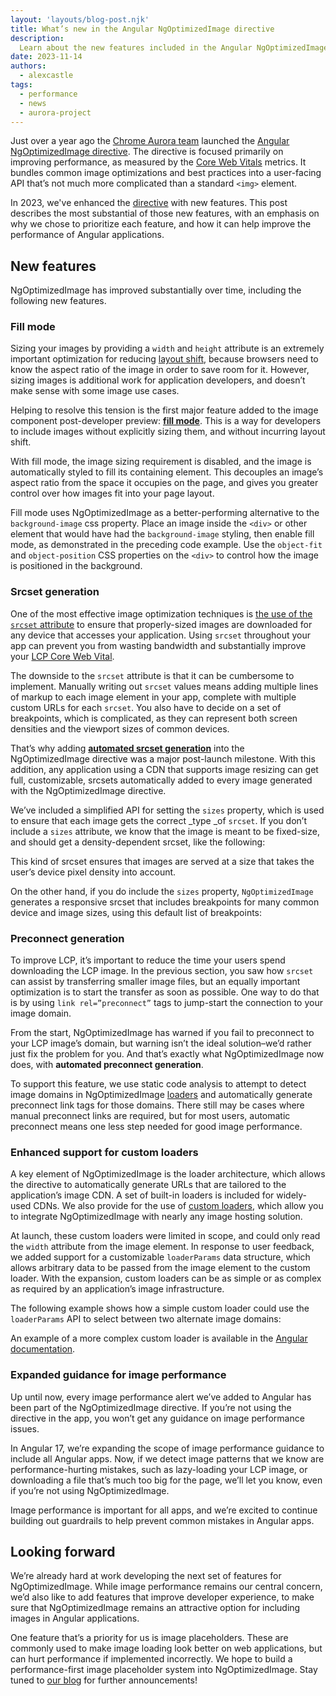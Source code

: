 ```yaml
---
layout: 'layouts/blog-post.njk'
title: What’s new in the Angular NgOptimizedImage directive
description:
  Learn about the new features included in the Angular NgOptimizedImage directive that further improve image performance in Angular apps.
date: 2023-11-14
authors:
  - alexcastle
tags:
  - performance
  - news
  - aurora-project
---
```

 

Just over a year ago the [Chrome Aurora team](/aurora) launched the [Angular NgOptimizedImage directive](/blog/angular-image-directive/). The directive is focused primarily on improving performance, as measured by the [Core Web Vitals](https://web.dev/explore/learn-core-web-vitals) metrics. It bundles common image optimizations and best practices into a user-facing API that’s not much more complicated than a standard `<img>` element.

In 2023, we've enhanced the [directive](https://angular.io/guide/image-directive) with new features. This post describes the most substantial of those new features, with an emphasis on why we chose to prioritize each feature, and how it can help improve the performance of Angular applications.


## New features

NgOptimizedImage has improved substantially over time, including the following new features.


### Fill mode

Sizing your images by providing a `width` and `height` attribute is an extremely important optimization for reducing [layout shift](https://web.dev/articles/cls), because browsers need to know the aspect ratio of the image in order to save room for it. However, sizing images is additional work for application developers, and doesn’t make sense with some image use cases.

Helping to resolve this tension is the first major feature added to the image component post-developer preview: **[fill mode](https://angular.io/guide/image-directive#request-images-at-the-correct-size-with-automatic-srcset)**. This is a way for developers to include images without explicitly sizing them, and without incurring layout shift. 

With fill mode, the image sizing requirement is disabled, and the image is automatically styled to fill its containing element. This decouples an image’s aspect ratio from the space it occupies on the page, and gives you greater control over how images fit into your page layout.

Fill mode uses NgOptimizedImage as a better-performing alternative to the `background-image` css property. Place an image inside the `<div>` or other element that would have had the `background-image` styling, then enable fill mode, as demonstrated in the preceding code example. Use the `object-fit` and `object-position` CSS properties on the `<div>` to control how the image is positioned in the background.


### Srcset generation

One of the most effective image optimization techniques is [the use of the `srcset` attribute](https://web.dev/learn/design/responsive-images#responsive_images_with_srcset) to ensure that properly-sized images are downloaded for any device that accesses your application. Using `srcset` throughout your app can prevent you from wasting bandwidth and substantially improve your [LCP Core Web Vital](https://web.dev/articles/lcp).

The downside to the `srcset` attribute is that it can be cumbersome to implement. Manually writing out `srcset` values means adding multiple lines of markup to each image element in your app, complete with multiple custom URLs for each `srcset`. You also have to decide on a set of breakpoints, which is complicated, as they can represent both screen densities and the viewport sizes of common devices.

That’s why adding **[automated srcset generation](https://angular.io/guide/image-directive#request-images-at-the-correct-size-with-automatic-srcset)** into the NgOptimizedImage directive was a major post-launch milestone. With this addition, any application using a CDN that supports image resizing can get full, customizable, srcsets automatically added to every image generated with the NgOptimizedImage directive. 

We’ve included a simplified API for setting the `sizes` property, which is used to ensure that each image gets the correct _type _of `srcset`. If you don’t include a `sizes` attribute, we know that the image is meant to be fixed-size, and should get a density-dependent srcset, like the following:

This kind of srcset ensures that images are served at a size that takes the user’s device pixel density into account. 

On the other hand, if you do include the `sizes` property, `NgOptimizedImage` generates a responsive srcset that includes breakpoints for many common device and image sizes, using this default list of breakpoints:


### Preconnect generation

To improve LCP, it’s important to reduce the time your users spend downloading the LCP image. In the previous section, you saw how `srcset` can assist  by transferring smaller image files, but an equally important optimization is to start the transfer as soon as possible. One way to do that is by using `link rel=”preconnect”` tags to jump-start the connection to your image domain.

From the start, NgOptimizedImage has warned if you fail to preconnect to your LCP image’s domain, but warning isn’t the ideal solution–we’d rather just fix the problem for you. And that’s exactly what NgOptimizedImage now does, with **automated preconnect generation**.

To support this feature, we use static code analysis to attempt to detect image domains in NgOptimizedImage [loaders](https://angular.io/guide/image-directive#configuring-an-image-loader-for-ngoptimizedimage) and automatically generate preconnect link tags for those domains. There still may be cases where manual preconnect links are required, but for most users, automatic preconnect means one less step needed for good image performance.


### Enhanced support for custom loaders

A key element of NgOptimizedImage is the loader architecture, which allows the directive to automatically generate URLs that are tailored to the application’s image CDN. A set of built-in loaders is included for widely-used CDNs. We also provide for the use of [custom loaders](https://angular.io/guide/image-directive#custom-loaders), which allow you to integrate NgOptimizedImage with nearly any image hosting solution.

At launch, these custom loaders were limited in scope, and could only read the `width` attribute from the image element. In response to user feedback, we added support for a customizable `loaderParams` data structure, which allows arbitrary data to be passed from the image element to the custom loader. With the expansion, custom loaders can be as simple or as complex as required by an application’s image infrastructure.

The following example shows how a simple custom loader could use the `loaderParams` API to select between two alternate image domains: 

An example of a more complex custom loader is available in the [Angular documentation](https://angular.io/guide/image-directive#example-custom-loader).


### Expanded guidance for image performance

Up until now, every image performance alert we’ve added to Angular has been part of the NgOptimizedImage directive. If you’re not using the directive in the app, you won’t get any guidance on image performance issues.

In Angular 17, we’re expanding the scope of image performance guidance to include all Angular apps. Now, if we detect image patterns that we know are performance-hurting mistakes, such as lazy-loading your LCP image, or downloading a file that’s much too big for the page, we’ll let you know, even if you’re not using NgOptimizedImage.

Image performance is important for all apps, and we’re excited to continue building out guardrails to help prevent common mistakes in Angular apps.


## Looking forward

We’re already hard at work developing the next set of features for NgOptimizedImage. While image performance remains our central concern, we’d also like to add features that improve developer experience, to make sure that NgOptimizedImage remains an attractive option for including images in Angular applications.

One feature that’s a priority for us is image placeholders. These are commonly used to make image loading look better on web applications, but can hurt performance if implemented incorrectly. We hope to build a performance-first image placeholder system into NgOptimizedImage. Stay tuned to [our blog](/tags/aurora-project/) for further announcements!

